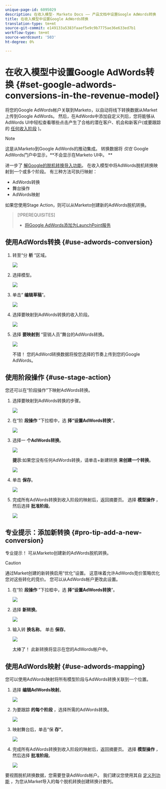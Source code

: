 ```yaml
---
unique-page-id: 6095029
description: 在收入模型- Marketo Docs —— 产品文档中设置Google AdWords转换
title: 在收入模型中设置Google AdWords转换
translation-type: tm+mt
source-git-commit: e149133a5383faaef5e9c9b7775ae36e633ed7b1
workflow-type: tm+mt
source-wordcount: '503'
ht-degree: 0%

---
```



# 在收入模型中设置Google AdWords转换 {#set-google-adwords-conversions-in-the-revenue-model}

将您的Google AdWords帐户关联到Marketo，以自动将线下转换数据从Market上传到Google AdWords。 然后，在AdWords中添加自定义列后，您将能够从AdWords UI中轻松查看哪些点击产生了合格的潜在客户、机会和新客户(或要跟踪的 [任何收入阶段](https://support.google.com/adwords/answer/3073556) )。

>[!NOTE]
>
>这是从Marketo到Google AdWords的推动集成。 转换数据将 *仅在* Google AdWords门户中显示，**不会显示在Marketo UI中。 **

进一步了 [解Google的脱机转换导入功能](https://support.google.com/adwords/answer/2998031?hl=en)。  在收入模型中将AdWords脱机转换映射到一个或多个阶段。 有三种方法可执行映射：

* AdWords转换
* 舞台操作
* AdWords映射

如果您使用Stage Action，则可以从Marketo创建新的AdWords脱机转换。

>[!PREREQUISITES]
>
>* [将Google AdWords添加为LaunchPoint服务](../../../../product-docs/administration/additional-integrations/add-google-adwords-as-a-launchpoint-service.md)

>



## 使用AdWords转换 {#use-adwords-conversion}

1. 转至“分 **析** ”区域。

   ![](assets/image2015-2-23-18-3a9-3a34.png)

1. 选择模型。

   ![](assets/image2015-2-23-18-3a3-3a12.png)

1. 单击“ **编辑草稿**”。

   ![](assets/image2015-3-10-15-3a3-3a20.png)

1. 选择要映射到AdWords转换的收入阶段。

   ![](assets/image2015-2-26-16-3a40-3a2.png)

1. 选择 **要映射到** “营销人员”舞台的AdWords转换。

   ![](assets/image2015-2-26-16-3a46-3a15.png)

   不错！ 您的AdWord转换数据将按您选择的节奏上传到您的Google AdWords。

## 使用阶段操作 {#use-stage-action}

您还可以在“阶段操作”下映射AdWords转换。

1. 选择要映射到AdWords转换的步骤。

   ![](assets/image2015-2-26-16-3a40-3a2.png)

1. 在“阶 **段操作** ”下拉框中，选 **择“设置AdWords转换**”。

   ![](assets/image2015-2-26-16-3a52-3a24.png)

1. 选择一 **个AdWords转换**。

   ![](assets/image2015-2-26-16-3a54-3a47.png)

   **提示**:如果您没有任何AdWords转换，请单击+新建转换 **来创建一个转换**。

   ![](assets/image2015-2-26-21-3a22-3a10.png)

1. 单击 **保存**。

   ![](assets/image2015-2-26-16-3a56-3a2.png)

1. 完成所有AdWords转换到收入阶段的映射后，返回摘要页。 选择 **模型操作** ，然后选择 **批准阶段**。

   ![](assets/image2015-2-27-12-3a20-3a20.png)

## 专业提示：添加新转换 {#pro-tip-add-a-new-conversion}

专业提示！ 可从Marketo创建新的AdWords脱机转换。

>[!CAUTION]
>
>通过Market创建的新转换启用“优化”设置。 这意味着允许AdWords竞价策略优化您对这些转化的竞价。 您可以从AdWords帐户更改此设置。

1. 在“阶 **段操作** ”下拉框中，选 **择“设置AdWords转换**”。

   ![](assets/image2015-2-26-16-3a52-3a24.png)

1. 选择 **新转换**。

   ![](assets/image2015-2-26-21-3a22-3a10.png)

1. 输入转 **换名称**。 单击 **保存**。

   ![](assets/image2015-2-26-21-3a24-3a7.png)

   太棒了！ 此新转换将显示在您的AdWords帐户中。

## 使用AdWords映射 {#use-adwords-mapping}

您可以使用AdWords映射将所有模型阶段与AdWords转换关联到一个位置。

1. 选择 **编辑AdWords映射**。

   ![](assets/image2015-2-26-17-3a3-3a29.png)

1. 为要跟踪 **的每个阶段** ，选择所需的AdWords转换。

   ![](assets/image2015-2-26-17-3a6-3a15.png)

1. 映射舞台后，单击“保 **存”**。

   ![](assets/image2015-2-26-17-3a7-3a48.png)

1. 完成所有AdWords转换到收入阶段的映射后，返回摘要页。 选择 **模型操作** ，然后选择 **批准阶段**。

   ![](assets/image2015-2-27-12-3a20-3a20.png)

要视图脱机转换数据，您需要登录AdWords帐户。 我们建议您使用其自 [定义列功能](https://support.google.com/adwords/answer/3073556) ，为您从Market导入的每个脱机转换创建转换计数列。
